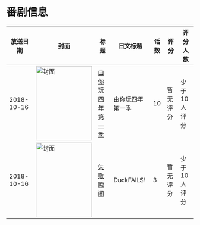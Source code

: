 # 番剧信息

|放送日期|封面|标题|日文标题|话数|评分|评分人数|
|---|---|---|---|---|---|---|
|2018-10-16|<img src="//lain.bgm.tv/pic/cover/c/37/d5/263194_44Q4i.jpg" alt="封面" style="width:150px;height:200px;object-fit:cover;">|[由你玩四年第一季](https://bangumi.tv/subject/263194)|由你玩四年 第一季|10|暂无评分|少于10人评分|
|2018-10-16|<img src="//lain.bgm.tv/pic/cover/c/76/1c/526375_HBuKs.jpg" alt="封面" style="width:150px;height:200px;object-fit:cover;">|[失败瞬间](https://bangumi.tv/subject/526375)|DuckFAILS!|3|暂无评分|少于10人评分|
